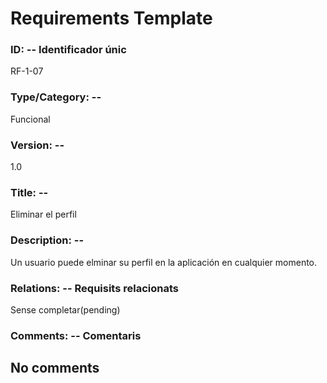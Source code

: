 # Requirements Template
### ID: -- Identificador únic
RF-1-07
### Type/Category: -- 
Funcional
### Version: -- 
1.0
### Title: --
Eliminar el perfil
### Description: --
Un usuario puede elminar su perfil en la aplicación en cualquier momento.
### Relations: -- Requisits relacionats
Sense completar(pending)
### Comments: -- Comentaris
No comments
---